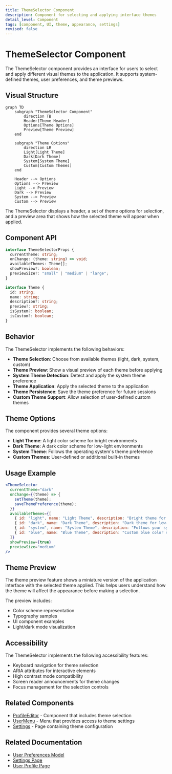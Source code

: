 ```yaml
---
title: ThemeSelector Component
description: Component for selecting and applying interface themes
detail_level: Component
tags: [component, UI, theme, appearance, settings]
revised: false
---
```


# ThemeSelector Component

The ThemeSelector component provides an interface for users to select and apply different visual themes to the application. It supports system-defined themes, user preferences, and theme previews.

## Visual Structure

```mermaid
graph TD
    subgraph "ThemeSelector Component"
        direction TB
        Header[Theme Header]
        Options[Theme Options]
        Preview[Theme Preview]
    end

    subgraph "Theme Options"
        direction LR
        Light[Light Theme]
        Dark[Dark Theme]
        System[System Theme]
        Custom[Custom Themes]
    end

    Header --> Options
    Options --> Preview
    Light --> Preview
    Dark --> Preview
    System --> Preview
    Custom --> Preview
```

The ThemeSelector displays a header, a set of theme options for selection, and a preview area that shows how the selected theme will appear when applied.

## Component API

```typescript
interface ThemeSelectorProps {
  currentTheme: string;
  onChange: (theme: string) => void;
  availableThemes: Theme[];
  showPreview?: boolean;
  previewSize?: "small" | "medium" | "large";
}

interface Theme {
  id: string;
  name: string;
  description?: string;
  preview?: string;
  isSystem?: boolean;
  isCustom?: boolean;
}
```

## Behavior

The ThemeSelector implements the following behaviors:

- **Theme Selection**: Choose from available themes (light, dark, system, custom)
- **Theme Preview**: Show a visual preview of each theme before applying
- **System Theme Detection**: Detect and apply the system theme preference
- **Theme Application**: Apply the selected theme to the application
- **Theme Persistence**: Save the theme preference for future sessions
- **Custom Theme Support**: Allow selection of user-defined custom themes

## Theme Options

The component provides several theme options:

- **Light Theme**: A light color scheme for bright environments
- **Dark Theme**: A dark color scheme for low-light environments
- **System Theme**: Follows the operating system's theme preference
- **Custom Themes**: User-defined or additional built-in themes

## Usage Example

```jsx
<ThemeSelector
  currentTheme="dark"
  onChange={(theme) => {
    setTheme(theme);
    saveThemePreference(theme);
  }}
  availableThemes={[
    { id: "light", name: "Light Theme", description: "Bright theme for daytime use" },
    { id: "dark", name: "Dark Theme", description: "Dark theme for low-light environments" },
    { id: "system", name: "System Theme", description: "Follows your system preference", isSystem: true },
    { id: "blue", name: "Blue Theme", description: "Custom blue color scheme", isCustom: true },
  ]}
  showPreview={true}
  previewSize="medium"
/>
```

## Theme Preview

The theme preview feature shows a miniature version of the application interface with the selected theme applied. This helps users understand how the theme will affect the appearance before making a selection.

The preview includes:

- Color scheme representation
- Typography samples
- UI component examples
- Light/dark mode visualization

## Accessibility

The ThemeSelector implements the following accessibility features:

- Keyboard navigation for theme selection
- ARIA attributes for interactive elements
- High contrast mode compatibility
- Screen reader announcements for theme changes
- Focus management for the selection controls

## Related Components

- [ProfileEditor](ProfileEditor.md) - Component that includes theme selection
- [UserMenu](UserMenu.md) - Menu that provides access to theme settings
- [Settings](../pages/settings.md) - Page containing theme configuration

## Related Documentation

- [User Preferences Model](../models/user-preferences.md)
- [Settings Page](../pages/settings.md)
- [User Profile Page](../pages/user-profile.md)
